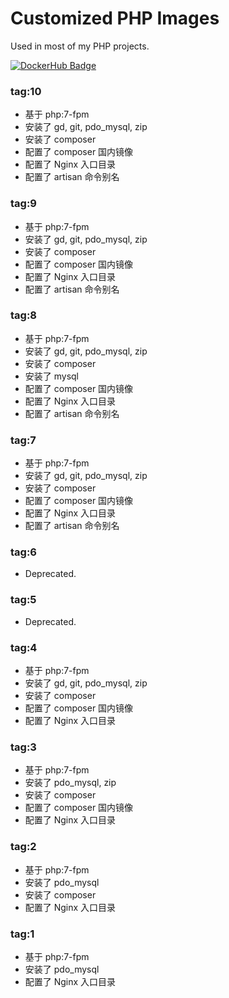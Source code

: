 # Customized PHP Images

Used in most of my PHP projects.

[![DockerHub Badge](http://dockeri.co/image/wbswjc/php)](https://hub.docker.com/r/wbswjc/php/)

### tag:10

- 基于 php:7-fpm
- 安装了 gd, git, pdo_mysql, zip
- 安装了 composer
- 配置了 composer 国内镜像
- 配置了 Nginx 入口目录
- 配置了 artisan 命令别名

### tag:9

- 基于 php:7-fpm
- 安装了 gd, git, pdo_mysql, zip
- 安装了 composer
- 配置了 composer 国内镜像
- 配置了 Nginx 入口目录
- 配置了 artisan 命令别名

### tag:8

- 基于 php:7-fpm
- 安装了 gd, git, pdo_mysql, zip
- 安装了 composer
- 安装了 mysql
- 配置了 composer 国内镜像
- 配置了 Nginx 入口目录
- 配置了 artisan 命令别名

### tag:7

- 基于 php:7-fpm
- 安装了 gd, git, pdo_mysql, zip
- 安装了 composer
- 配置了 composer 国内镜像
- 配置了 Nginx 入口目录
- 配置了 artisan 命令别名

### tag:6

- Deprecated.


### tag:5

- Deprecated.


### tag:4

- 基于 php:7-fpm
- 安装了 gd, git, pdo_mysql, zip
- 安装了 composer
- 配置了 composer 国内镜像
- 配置了 Nginx 入口目录

### tag:3

- 基于 php:7-fpm
- 安装了 pdo_mysql, zip
- 安装了 composer
- 配置了 composer 国内镜像
- 配置了 Nginx 入口目录

### tag:2

- 基于 php:7-fpm
- 安装了 pdo_mysql
- 安装了 composer
- 配置了 Nginx 入口目录

### tag:1

- 基于 php:7-fpm
- 安装了 pdo_mysql
- 配置了 Nginx 入口目录

